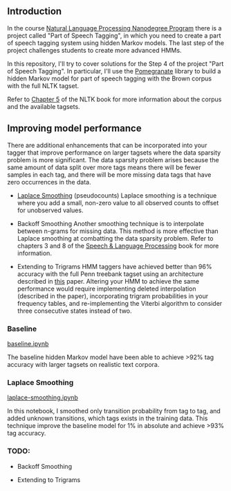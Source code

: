 ## Introduction

In the course [Natural Language Processing Nanodegree Program](https://www.udacity.com/course/natural-language-processing-nanodegree--nd892) there is a project called "Part of Speech Tagging", in which you need to create a part of speech tagging system using hidden Markov models. The last step of the project challenges students to create more advanced HMMs.

In this repository, I'll try to cover solutions for the Step 4 of the project "Part of Speech Tagging". In particular, I'll use the [Pomegranate](https://github.com/jmschrei/pomegranate) library to build a hidden Markov model for part of speech tagging with the Brown corpus with the full NLTK tagset.

Refer to [Chapter 5](http://www.nltk.org/book/ch05.html) of the NLTK book for more information about the corpus and the available tagsets.

## Improving model performance

There are additional enhancements that can be incorporated into your tagger that improve performance on larger tagsets where the data sparsity problem is more significant. The data sparsity problem arises because the same amount of data split over more tags means there will be fewer samples in each tag, and there will be more missing data tags that have zero occurrences in the data.

- [Laplace Smoothing](https://en.wikipedia.org/wiki/Additive_smoothing) (pseudocounts)
    Laplace smoothing is a technique where you add a small, non-zero value to all observed counts to offset for unobserved values.

- Backoff Smoothing
    Another smoothing technique is to interpolate between n-grams for missing data. This method is more effective than Laplace smoothing at combatting the data sparsity problem. Refer to chapters 3 and 8 of the [Speech & Language Processing](https://web.stanford.edu/~jurafsky/slp3/) book for more information.

- Extending to Trigrams
    HMM taggers have achieved better than 96% accuracy with the full Penn treebank tagset using an architecture described in [this](http://www.coli.uni-saarland.de/~thorsten/publications/Brants-ANLP00.pdf) paper. Altering your HMM to achieve the same performance would require implementing deleted interpolation (described in the paper), incorporating trigram probabilities in your frequency tables, and re-implementing the Viterbi algorithm to consider three consecutive states instead of two.
    
### Baseline

[baseline.ipynb](https://github.com/1ytic/hmm-tagger/blob/master/baseline.ipynb)

The baseline hidden Markov model have been able to achieve >92% tag accuracy with larger tagsets on realistic text corpora.
    
### Laplace Smoothing

[laplace-smoothing.ipynb](https://github.com/1ytic/hmm-tagger/blob/master/laplace-smoothing.ipynb)

In this notebook, I smoothed only transition probability from tag to tag, and added unknown transitions, which tags exists in the training data. This technique improve the baseline model for 1% in absolute and achieve >93% tag accuracy.

### TODO:

- Backoff Smoothing

- Extending to Trigrams